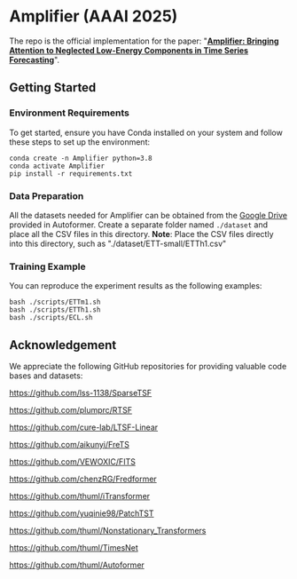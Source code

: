# Amplifier (AAAI 2025)

The repo is the official implementation for the paper: "[**Amplifier: Bringing Attention to Neglected Low-Energy Components in Time Series Forecasting**](https://arxiv.org/abs/2501.17216)".



## Getting Started

### Environment Requirements

To get started, ensure you have Conda installed on your system and follow these steps to set up the environment:

```
conda create -n Amplifier python=3.8
conda activate Amplifier
pip install -r requirements.txt
```

### Data Preparation

All the datasets needed for Amplifier can be obtained from the [Google Drive](https://drive.google.com/drive/folders/1ZOYpTUa82_jCcxIdTmyr0LXQfvaM9vIy) provided in Autoformer. 
Create a separate folder named ```./dataset``` and place all the CSV files in this directory. 
**Note**: Place the CSV files directly into this directory, such as "./dataset/ETT-small/ETTh1.csv"

### Training Example

You can reproduce the experiment results as the following examples:

```
bash ./scripts/ETTm1.sh
bash ./scripts/ETTh1.sh
bash ./scripts/ECL.sh
```

## Acknowledgement

We appreciate the following GitHub repositories for providing valuable code bases and datasets:

https://github.com/lss-1138/SparseTSF

https://github.com/plumprc/RTSF

https://github.com/cure-lab/LTSF-Linear

https://github.com/aikunyi/FreTS

https://github.com/VEWOXIC/FITS

https://github.com/chenzRG/Fredformer

https://github.com/thuml/iTransformer

https://github.com/yuqinie98/PatchTST

https://github.com/thuml/Nonstationary_Transformers

https://github.com/thuml/TimesNet

https://github.com/thuml/Autoformer


